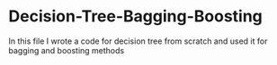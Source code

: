 # Decision-Tree-Bagging-Boosting
In this file I wrote a code for decision tree from scratch and used it for bagging and boosting methods
